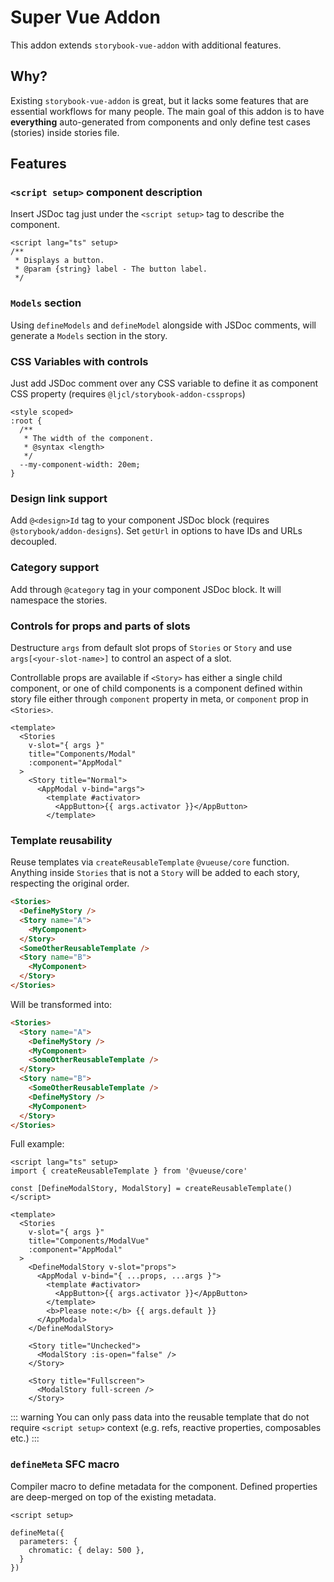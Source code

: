 # Super Vue Addon

This addon extends `storybook-vue-addon` with additional features.

## Why?

Existing `storybook-vue-addon` is great, but it lacks some features that are essential workflows for many people. 
The main goal of this addon is to have **everything** auto-generated from components and only define test cases (stories) inside stories file.

## Features

### `<script setup>` component description

Insert JSDoc tag just under the `<script setup>` tag to describe the component.

```vue
<script lang="ts" setup>
/**
 * Displays a button.
 * @param {string} label - The button label.
 */
```

###  `Models` section

Using `defineModels` and `defineModel` alongside with JSDoc comments, will generate a `Models` section in the story.

### CSS Variables with controls

Just add JSDoc comment over any CSS variable to define it as component CSS property (requires `@ljcl/storybook-addon-cssprops`)

```vue
<style scoped>
:root {
  /**
   * The width of the component.
   * @syntax <length>
   */
  --my-component-width: 20em;
}
```

### Design link support 

Add `@<design>Id` tag to your component JSDoc block (requires `@storybook/addon-designs`). 
Set `getUrl` in options to have IDs and URLs decoupled.
  
### Category support 

Add through `@category` tag in your component JSDoc block. It will namespace the stories.

### Controls for props and parts of slots

Destructure `args` from default slot props of `Stories` or `Story` and use `args[<your-slot-name>]` to control an aspect of a slot.

Controllable props are available if `<Story>` has either a single child component, or one of child components is a component defined within story file either through `component` property in meta, or `component` prop in `<Stories>`.

```vue
<template>
  <Stories
    v-slot="{ args }"
    title="Components/Modal"
    :component="AppModal"
  >
    <Story title="Normal">
      <AppModal v-bind="args">
        <template #activator>
          <AppButton>{{ args.activator }}</AppButton>
        </template>
```

### Template reusability 

Reuse templates via `createReusableTemplate` `@vueuse/core` function. 
Anything inside `Stories` that is not a `Story` will be added to each story, respecting the original order.

```html
<Stories>
  <DefineMyStory />
  <Story name="A">
    <MyComponent>
  </Story>
  <SomeOtherReusableTemplate />
  <Story name="B">
    <MyComponent>
  </Story>
</Stories>
```

Will be transformed into:

```html
<Stories>
  <Story name="A">
    <DefineMyStory />
    <MyComponent>
    <SomeOtherReusableTemplate />
  </Story>
  <Story name="B">
    <SomeOtherReusableTemplate />
    <DefineMyStory />
    <MyComponent>
  </Story>
</Stories>
```
Full example:

```vue
<script lang="ts" setup>
import { createReusableTemplate } from '@vueuse/core'

const [DefineModalStory, ModalStory] = createReusableTemplate()
</script>

<template>
  <Stories
    v-slot="{ args }"
    title="Components/ModalVue"
    :component="AppModal"
  >
    <DefineModalStory v-slot="props">
      <AppModal v-bind="{ ...props, ...args }">
        <template #activator>
          <AppButton>{{ args.activator }}</AppButton>
        </template>
        <b>Please note:</b> {{ args.default }}
      </AppModal>
    </DefineModalStory>

    <Story title="Unchecked">
      <ModalStory :is-open="false" />
    </Story>

    <Story title="Fullscreen">
      <ModalStory full-screen />
    </Story>
```

::: warning
You can only pass data into the reusable template that do not require `<script setup>` context (e.g. refs, reactive properties, composables etc.)
:::

### `defineMeta` SFC macro

Compiler macro to define metadata for the component. 
Defined properties are deep-merged on top of the existing metadata.

```vue
<script setup>

defineMeta({
  parameters: {
    chromatic: { delay: 500 },
  }
})
```
